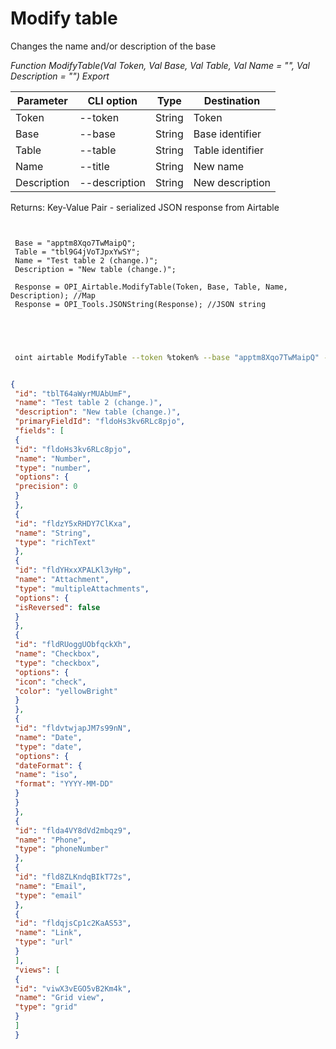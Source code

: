 ﻿---
sidebar_position: 2
---

# Modify table
 Changes the name and/or description of the base


*Function ModifyTable(Val Token, Val Base, Val Table, Val Name = "", Val Description = "") Export*

 | Parameter | CLI option | Type | Destination |
 |-|-|-|-|
 | Token | --token | String | Token |
 | Base | --base | String | Base identifier |
 | Table | --table | String | Table identifier |
 | Name | --title | String | New name |
 | Description | --description | String | New description |

 
 Returns: Key-Value Pair - serialized JSON response from Airtable

```bsl title="Code example"
	
 
 Base = "apptm8Xqo7TwMaipQ";
 Table = "tbl9G4jVoTJpxYwSY";
 Name = "Test table 2 (change.)";
 Description = "New table (change.)";
 
 Response = OPI_Airtable.ModifyTable(Token, Base, Table, Name, Description); //Map
 Response = OPI_Tools.JSONString(Response); //JSON string
 

	
```

```sh title="CLI command example"
 
 oint airtable ModifyTable --token %token% --base "apptm8Xqo7TwMaipQ" --table "tbl9G4jVoTJpxYwSY" --title "Test table 2 (change.)" --description "New table (change.)"


```


```json title="Result"

{
 "id": "tblT64aWyrMUAbUmF",
 "name": "Test table 2 (change.)",
 "description": "New table (change.)",
 "primaryFieldId": "fldoHs3kv6RLc8pjo",
 "fields": [
 {
 "id": "fldoHs3kv6RLc8pjo",
 "name": "Number",
 "type": "number",
 "options": {
 "precision": 0
 }
 },
 {
 "id": "fldzY5xRHDY7ClKxa",
 "name": "String",
 "type": "richText"
 },
 {
 "id": "fldYHxxXPALKl3yHp",
 "name": "Attachment",
 "type": "multipleAttachments",
 "options": {
 "isReversed": false
 }
 },
 {
 "id": "fldRUoggUObfqckXh",
 "name": "Checkbox",
 "type": "checkbox",
 "options": {
 "icon": "check",
 "color": "yellowBright"
 }
 },
 {
 "id": "fldvtwjapJM7s99nN",
 "name": "Date",
 "type": "date",
 "options": {
 "dateFormat": {
 "name": "iso",
 "format": "YYYY-MM-DD"
 }
 }
 },
 {
 "id": "flda4VY8dVd2mbqz9",
 "name": "Phone",
 "type": "phoneNumber"
 },
 {
 "id": "fld8ZLKndqBIkT72s",
 "name": "Email",
 "type": "email"
 },
 {
 "id": "fldqjsCp1c2KaAS53",
 "name": "Link",
 "type": "url"
 }
 ],
 "views": [
 {
 "id": "viwX3vEGO5vB2Km4k",
 "name": "Grid view",
 "type": "grid"
 }
 ]
 }

```
